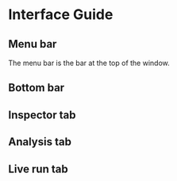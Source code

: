 # Interface Guide

## <a menu="menu"></a>Menu bar

The menu bar is the bar at the top of the window.



## Bottom bar



## Inspector tab



## Analysis tab



## Live run tab